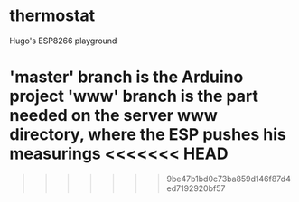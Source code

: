 # thermostat
Hugo's ESP8266 playground

'master' branch is the Arduino project
'www' branch is the part needed on the server www directory, where the ESP pushes his measurings
<<<<<<< HEAD
=======


>>>>>>> 9be47b1bd0c73ba859d146f87d4ed7192920bf57
